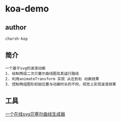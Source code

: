 # koa-demo

## author
```
charsh-kop
```
## 简介
```
一个基于svg的波浪动画
1. 绘制两组二次贝塞尔曲线图及其运行路线
2. 利用animateTransform 实现 从左到右 动画效果
3. 控制两组图形初始位置与动画时长的不同，视觉上实现波浪效果
```

## 工具
[一个在线svg贝塞尔曲线生成器](http://jsrun.pro/b6YKp/detail)